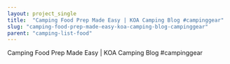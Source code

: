 ```yaml
---
layout: project_single
title:  "Camping Food Prep Made Easy | KOA Camping Blog #campinggear"
slug: "camping-food-prep-made-easy-koa-camping-blog-campinggear"
parent: "camping-list-food"
---
```

Camping Food Prep Made Easy | KOA Camping Blog #campinggear